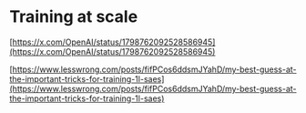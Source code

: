 # Training at scale

[https://x.com/OpenAI/status/1798762092528586945](https://x.com/OpenAI/status/1798762092528586945)

[https://www.lesswrong.com/posts/fifPCos6ddsmJYahD/my-best-guess-at-the-important-tricks-for-training-1l-saes](https://www.lesswrong.com/posts/fifPCos6ddsmJYahD/my-best-guess-at-the-important-tricks-for-training-1l-saes)